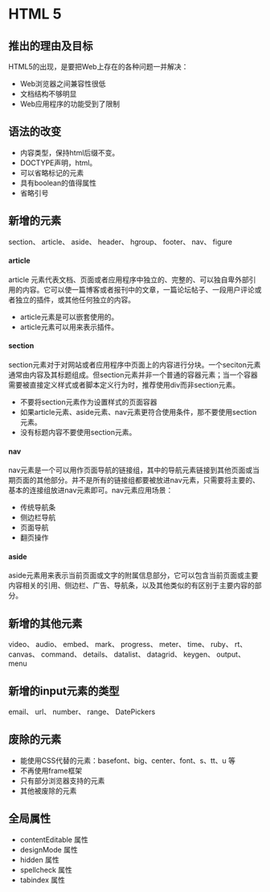 # HTML 5
## 推出的理由及目标
HTML5的出现，是要把Web上存在的各种问题一并解决：
* Web浏览器之间兼容性很低
* 文档结构不够明显
* Web应用程序的功能受到了限制

## 语法的改变
* 内容类型，保持html后缀不变。
* DOCTYPE声明，html。
* 可以省略标记的元素
* 具有boolean的值得属性
* 省略引号

## 新增的元素
section、 article、 aside、 header、 hgroup、 footer、 nav、 figure
#### article
article 元素代表文档、页面或者应用程序中独立的、完整的、可以独自卑外部引用的内容。它可以使一篇博客或者报刊中的文章，一篇论坛帖子、一段用户评论或者独立的插件，或其他任何独立的内容。
* article元素是可以嵌套使用的。
* article元素可以用来表示插件。

#### section
section元素对于对网站或者应用程序中页面上的内容进行分块。一个seciton元素通常由内容及其标题组成。但section元素并非一个普通的容器元素；当一个容器需要被直接定义样式或者脚本定义行为时，推荐使用div而非section元素。
* 不要将section元素作为设置样式的页面容器
* 如果article元素、aside元素、nav元素更符合使用条件，那不要使用section元素。
* 没有标题内容不要使用section元素。

#### nav
nav元素是一个可以用作页面导航的链接组，其中的导航元素链接到其他页面或当期页面的其他部分。并不是所有的链接组都要被放进nav元素，只需要将主要的、基本的连接组放进nav元素即可。nav元素应用场景：
* 传统导航条
* 侧边栏导航
* 页面导航
* 翻页操作

#### aside
aside元素用来表示当前页面或文字的附属信息部分，它可以包含当前页面或主要内容相关的引用、侧边栏、广告、导航条，以及其他类似的有区别于主要内容的部分。

## 新增的其他元素
video、 audio、 embed、 mark、 progress、 meter、 time、 ruby、 rt、 canvas、 command、 details、 datalist、 datagrid、 keygen、 output、 menu

## 新增的input元素的类型
email、 url、 number、 range、 DatePickers

## 废除的元素
* 能使用CSS代替的元素：basefont、big、center、font、s、tt、u 等
* 不再使用frame框架
* 只有部分浏览器支持的元素
* 其他被废除的元素

## 全局属性
* contentEditable 属性 
* designMode 属性  
* hidden 属性
* spellcheck 属性
* tabindex 属性

